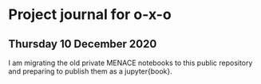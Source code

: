 # Project journal for o-x-o

## Thursday 10 December 2020

I am migrating the old private MENACE notebooks to this public repository and preparing to publish them as a jupyter{book}.





